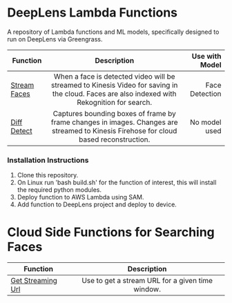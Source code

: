 # DeepLens Lambda Functions

A repository of Lambda functions and ML models, specifically designed to run on DeepLens via Greengrass.

| Function        | Description           | Use with Model  |
| ------------- |:-------------:| -----:|
| [Stream Faces](/StreamFaces/)     | When a face is detected video will be streamed to Kinesis Video for saving in the cloud. Faces are also indexed with Rekognition for search. | Face Detection |
| [Diff Detect](/DiffDetect/)      | Captures bounding boxes of frame by frame changes in images. Changes are streamed to Kinesis Firehose for cloud based reconstruction.      |   No model used |

### Installation Instructions

1. Clone this repository.
2. On Linux run 'bash build.sh' for the function of interest, this will install the required python modules.
3. Deploy function to AWS Lambda using SAM.
4. Add function to DeepLens project and deploy to device.

# Cloud Side Functions for Searching Faces

| Function        | Description           | 
| ------------- |:-------------:|
| [Get Streaming Url](/GetStreamingUrl/)     | Use to get a stream URL for a given time window. |